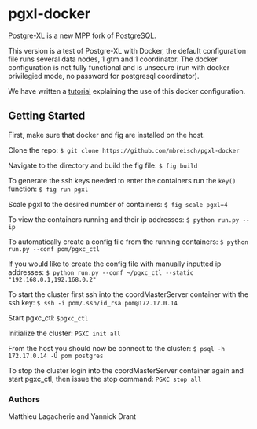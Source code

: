 # pgxl-docker

[Postgre-XL](http://www.postgres-xl.org/) is a new MPP fork of [PostgreSQL](http://www.postgresql.org).

This version is a test of Postgre-XL with Docker, the default configuration file runs several data nodes, 1 gtm and 1 coordinator.
The docker configuration is not fully functional and is unsecure (run with docker privilegied mode, no password for postgresql coordinator).

We have written a [tutorial](http://www.postmind.net/pgxl_docker-en.html) explaining the use of this docker configuration.

## Getting Started
First, make sure that docker and fig are installed on the host.

Clone the repo: ``$ git clone https://github.com/mbreisch/pgxl-docker``

Navigate to the directory and build the fig file: ``$ fig build``

To generate the ssh keys needed to enter the containers run the `key()` function: ``$ fig run pgxl``
 
Scale pgxl to the desired number of containers: ``$ fig scale pgxl=4``

To view the containers running and their ip addresses: ``$ python run.py --ip``

To automatically create a config file from the running containers: ``$ python run.py --conf pom/pgxc_ctl``

If you would like to create the config file with manually inputted ip addresses: ``$ python run.py --conf ~/pgxc_ctl --static "192.168.0.1,192.168.0.2"``

To start the cluster first ssh into the coordMasterServer container with the ssh key: ``$ ssh -i pom/.ssh/id_rsa pom@172.17.0.14``

Start pgxc_ctl: ``$pgxc_ctl``

Initialize the cluster: ``PGXC init all``

From the host you should now be connect to the cluster: ``$ psql -h 172.17.0.14 -U pom postgres``

To stop the cluster login into the coordMasterServer container again and start pgxc_ctl, then issue the stop command: `PGXC stop all`

### Authors

Matthieu Lagacherie and Yannick Drant
